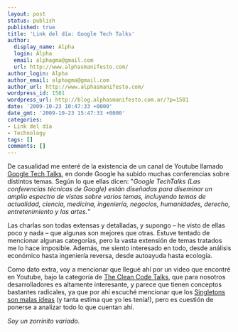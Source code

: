 ```yaml
---
layout: post
status: publish
published: true
title: 'Link del día: Google Tech Talks'
author:
  display_name: Alpha
  login: Alpha
  email: alphagma@gmail.com
  url: http://www.alphasmanifesto.com/
author_login: Alpha
author_email: alphagma@gmail.com
author_url: http://www.alphasmanifesto.com/
wordpress_id: 1581
wordpress_url: http://blog.alphasmanifesto.com.ar/?p=1581
date: '2009-10-23 10:47:33 +0000'
date_gmt: '2009-10-23 15:47:33 +0000'
categories:
- Link del día
- Technology
tags: []
comments: []
---
```


De casualidad me enteré de la existencia de un canal de Youtube llamado [Google Tech Talks](http://www.youtube.com/user/googletechtalks/), en donde Google ha subido muchas conferencias sobre distintos temas. Según lo que ellas dicen: "_Google TechTalks (Las conferencias técnicas de Google) están diseñadas para diseminar un amplio espectro de vistas sobre varios temas, incluyendo temas de actualidad, ciencia, medicina, ingeniería, negocios, humanidades, derecho, entretenimiento y las artes._"

Las charlas son todas extensas y detalladas, y supongo &ndash; he visto de ellas poco y nada &ndash; que algunas son mejores que otras. Estuve tentado de mencionar algunas categorías, pero la vasta extensión de temas tratados me lo hace imposible. Además, me siento interesado en todo, desde análisis económico hasta ingeniería reversa, desde autoayuda hasta ecología.

Como dato extra, voy a mencionar que llegué ahí por un video que encontré en  Youtube, bajo la categoría de [The Clean Code Talks](http://www.youtube.com/view_play_list?p=BDAB2BA83BB6588E), que para nosotros desarrolladores es altamente interesante, y parece que tienen conceptos bastantes radicales, ya que por ahí escuché mencionar que los [Singletons son malas ideas](http://www.youtube.com/watch?v=-FRm3VPhseI) (y tanta estima que yo les tenía!), pero es cuestión de ponerse a analizar todo lo que cuentan ahí.

_Soy un zorrinito variado._
